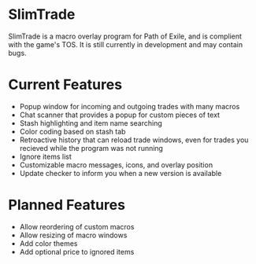 # SlimTrade

SlimTrade is a macro overlay program for Path of Exile, and is complient with the game's TOS. It is still currently in development and may contain bugs.

# Current Features 
- Popup window for incoming and outgoing trades with many macros
- Chat scanner that provides a popup for custom pieces of text
- Stash highlighting and item name searching
- Color coding based on stash tab
- Retroactive history that can reload trade windows, even for trades you recieved while the program was not running
- Ignore items list
- Customizable macro messages, icons, and overlay position
- Update checker to inform you when a new version is available

# Planned Features
- Allow reordering of custom macros
- Allow resizing of macro windows
- Add color themes
- Add optional price to ignored items
